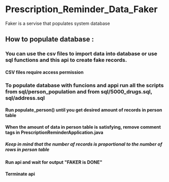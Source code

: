 # Prescription_Reminder_Data_Faker
Faker is a servise that populates system database


## How to populate database :
### You can use the csv files to import data into database or use sql functions and this api to create fake records. 
#### CSV files require access permission

### To populate database with funcions and appi run all the scripts from sql/person_population and from sql/5000_drugs.sql, sql/address.sql
#### Run populate_person() until you get desired amount of records in person table
#### When the amount of data in person table is satisfying, remove comment tags in PrescriptionReminderApplication.java
##### Keep in mind that the number af records is proportional to the number of rows in person table
#### Run api and wait for output "FAKER is DONE"
#### Terminate api


  
